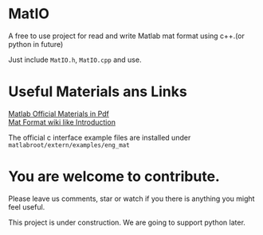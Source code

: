 # MatIO
A free to use project for read and write Matlab mat format using c++.(or python in future)

Just include `MatIO.h`, `MatIO.cpp` and use. 

# Useful Materials ans Links
[Matlab Official Materials in Pdf](https://www.mathworks.com/help/pdf_doc/matlab/matfile_format.pdf "Matlab Official Materials")  
[Mat Format wiki like Introduction](http://fileformats.archiveteam.org/wiki/MAT)

The official c interface example files are installed under 
`
matlabroot/extern/examples/eng_mat
`

# You are welcome to contribute.
Please leave us comments, star or watch if you there is anything you might feel useful.

This project is under construction.
We are going to support python later.

